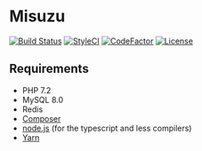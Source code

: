 # Misuzu
[![Build Status](https://api.travis-ci.com/flashwave/misuzu.svg)](https://travis-ci.com/flashwave/misuzu)
[![StyleCI](https://styleci.io/repos/114177358/shield)](https://styleci.io/repos/114177358)
[![CodeFactor](https://www.codefactor.io/repository/github/flashwave/misuzu/badge)](https://www.codefactor.io/repository/github/flashwave/misuzu)
[![License](https://img.shields.io/github/license/flashwave/misuzu.svg)](https://github.com/flashwave/misuzu/blob/master/LICENSE)

## Requirements
 - PHP 7.2
 - MySQL 8.0
 - Redis
 - [Composer](https://getcomposer.org/)
 - [node.js](https://nodejs.org/) (for the typescript and less compilers)
 - [Yarn](https://yarnpkg.com/)


